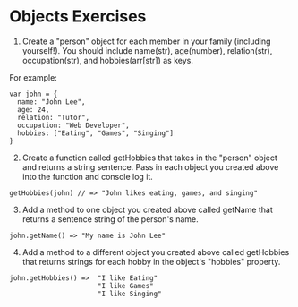 # Objects Exercises

1. Create a "person" object for each member in your family (including yourself!). You should include name(str), age(number), relation(str), occupation(str), and hobbies(arr[str]) as keys.

For example:
```
var john = {
  name: "John Lee",
  age: 24,
  relation: "Tutor",
  occupation: "Web Developer",
  hobbies: ["Eating", "Games", "Singing"]
}
```

2. Create a function called getHobbies that takes in the "person" object and returns a string sentence. Pass in each object you created above into the function and console log it.
```
getHobbies(john) // => "John likes eating, games, and singing"
```

3. Add a method to one object you created above called getName that returns a sentence string of the person's name.
```
john.getName() => "My name is John Lee"
```

4. Add a method to a different object you created above called getHobbies that returns strings for each hobby in the object's "hobbies" property.
```
john.getHobbies() =>  "I like Eating"
                      "I like Games"
                      "I like Singing"
